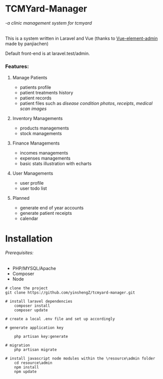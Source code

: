 # TCMYard-Manager

 ###### -a clinic management system for tcmyard

This is a system written in Laravel and Vue (thanks to [Vue-element-admin](https://panjiachen.github.io/vue-element-admin-site/) made by panjiachen)

Default front-end is at laravel.test/admin.

### Features:

1. Manage Patients
   * patients profile
   * patient treatments history
   * patient records
   * patient files such as *disease condition photos*, *receipts*, *medical scan images*

2. Inventory Managements
   * products managements 
   * stock managements 

3. Finance Managements
   * incomes managements
   * expenses managements
   * basic stats illustration with echarts

4. User Managements
   * user profile
   * user todo list
 
5. Planned
   * generate end of year accounts
   * generate patient receipts 
   * calendar  


# Installation

###### Prerequisites:
- PHP/MYSQL/Apache
- Composer 
- Node


```
# clone the project
git clone https://github.com/yinshengZ/tcmyard-manager.git

# install laravel dependencies
    composer install  
    composer update

# create a local .env file and set up accordingly

# generate application key 

    php artisan key:generate

# migration
    php artisan migrate

# install javascript node modules within the \resource\admin folder
    cd resource\admin
    npm install
    npm update

```